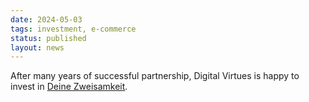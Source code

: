 ```yaml
---
date: 2024-05-03
tags: investment, e-commerce
status: published
layout: news
---
```


After many years of successful partnership, Digital Virtues is happy to invest in [Deine Zweisamkeit](https://www.deine-zweisamkeit.de/).
